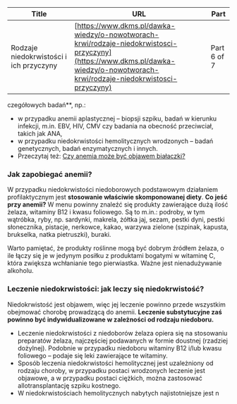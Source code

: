 | **Title**       | **URL**           | **Part**              |
|-----------------|-------------------|-----------------------|
| Rodzaje niedokrwistości i ich przyczyny         | [https://www.dkms.pl/dawka-wiedzy/o-nowotworach-krwi/rodzaje-niedokrwistosci-przyczyny](https://www.dkms.pl/dawka-wiedzy/o-nowotworach-krwi/rodzaje-niedokrwistosci-przyczyny)    | Part 6 of 7          |

czegółowych badań**, np.:


* w przypadku anemii aplastycznej – biopsji szpiku, badań w kierunku infekcji, m.in. EBV, HIV, CMV czy badania na obecność przeciwciał, takich jak ANA,
* w przypadku niedokrwistości hemolitycznych wrodzonych – badań genetycznych, badań enzymatycznych i innych.
* Przeczytaj też: [Czy anemia może być objawem białaczki?](https://www.dkms.pl/dawka-wiedzy/o-nowotworach-krwi/czy-anemia-moze-byc-objawem-bialaczki)


### Jak zapobiegać anemii?


W przypadku niedokrwistości niedoborowych podstawowym działaniem profilaktycznym jest **stosowanie właściwie skomponowanej diety**. **Co jeść przy anemii?** W menu powinny znaleźć się produkty zawierające dużą ilość żelaza, witaminy B12 i kwasu foliowego. Są to m.in.: podroby, w tym wątróbka, ryby, np. sardynki, makrela, żółtka jaj, sezam, pestki dyni, pestki słonecznika, pistacje, nerkowce, kakao, warzywa zielone (szpinak, kapusta, brukselka, natka pietruszki), buraki.


Warto pamiętać, że produkty roślinne mogą być dobrym źródłem żelaza, o ile łączy się je w jedynym posiłku z produktami bogatymi w witaminę C, która zwiększa wchłanianie tego pierwiastka. Ważne jest nienadużywanie alkoholu.


### Leczenie niedokrwistości: jak leczy się niedokrwistość?


Niedokrwistość jest objawem, więc jej leczenie powinno przede wszystkim obejmować chorobę prowadzącą do anemii. **Leczenie substytucyjne zaś powinno być indywidualizowane w zależności od rodzaju niedoboru.**


* Leczenie niedokrwistości z niedoborów żelaza opiera się na stosowaniu preparatów żelaza, najczęściej podawanych w formie doustnej (rzadziej dożylnej). Podobnie w przypadku niedoboru witaminy B12 i/lub kwasu foliowego – podaje się leki zawierające te witaminy.
* Sposób leczenia niedokrwistości hemolitycznej jest uzależniony od rodzaju choroby, w przypadku postaci wrodzonych leczenie jest objawowe, a w przypadku postaci ciężkich, można zastosować allotransplantację szpiku kostnego.
* W niedokrwistościach hemolitycznych nabytych najistotniejsze jest n